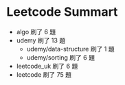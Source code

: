 # Leetcode Summart

- algo 刷了 6 題
- udemy 刷了 13 題
  - udemy/data-structure 刷了 1 題
  - udemy/sorting 刷了 6 題
- leetcode_uk 刷了 6 題
- leetcode 刷了 75 題
